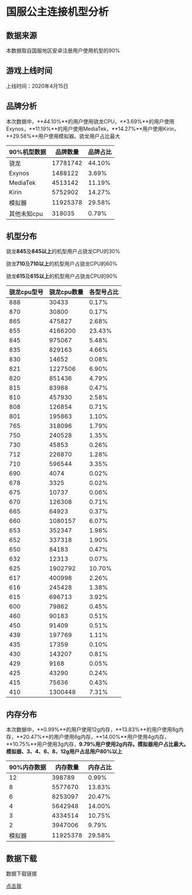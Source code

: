 # 国服公主连接机型分析

## 数据来源

本数据取自国服地区安卓注册用户使用机型的90%

## 游戏上线时间

上线时间：2020年4月15日

## 品牌分析

本次数据中，**44.10%**的用户使用骁龙CPU，**3.69%**的用户使用Exynos，**11.19%**的用户使用MediaTek，**14.27%**用户使用Kirin，**29.58%**用户使用模拟器。骁龙用户占比最大

| 90%机型数据 | 品牌数量 | 品牌占比 |
|-------------|----------|----------|
| 骁龙        | 17781742 | 44.10%   |
| Exynos      | 1488122  | 3.69%    |
| MediaTek    | 4513142  | 11.19%   |
| Kirin       | 5752902  | 14.27%   |
| 模拟器      | 11925378 | 29.58%   |
| 其他未知cpu | 318035   | 0.79%    |

## 机型分布

骁龙**845**及**845以上**的机型用户占骁龙CPU的30%

骁龙**710**及**710以上**的机型用户占骁龙CPU的60%

骁龙**615**及**615以上**的机型用户占骁龙CPU的90%

| 骁龙cpu型号 | 骁龙cpu数量 | 各型号占比 |
|-------------|-------------|------------|
| 888         | 30433       | 0.17%      |
| 870         | 30800       | 0.17%      |
| 865         | 475827      | 2.68%      |
| 855         | 4166200     | 23.43%     |
| 845         | 975067      | 5.48%      |
| 835         | 829163      | 4.66%      |
| 830         | 14652       | 0.08%      |
| 821         | 1227506     | 6.90%      |
| 820         | 851436      | 4.79%      |
| 815         | 83988       | 0.47%      |
| 810         | 457930      | 2.58%      |
| 808         | 126854      | 0.71%      |
| 801         | 195863      | 1.10%      |
| 765         | 318096      | 1.79%      |
| 750         | 240528      | 1.35%      |
| 730         | 45853       | 0.26%      |
| 712         | 226870      | 1.28%      |
| 710         | 596544      | 3.35%      |
| 690         | 4074        | 0.02%      |
| 678         | 3325        | 0.02%      |
| 675         | 10737       | 0.06%      |
| 670         | 126308      | 0.71%      |
| 665         | 64923       | 0.37%      |
| 660         | 1080157     | 6.07%      |
| 653         | 352347      | 1.98%      |
| 652         | 337318      | 1.90%      |
| 650         | 84183       | 0.47%      |
| 632         | 12313       | 0.07%      |
| 625         | 1902792     | 10.70%     |
| 617         | 400998      | 2.26%      |
| 616         | 245428      | 1.38%      |
| 615         | 696713      | 3.92%      |
| 600         | 79862       | 0.45%      |
| 460         | 90183       | 0.51%      |
| 450         | 91409       | 0.51%      |
| 439         | 197769      | 1.11%      |
| 435         | 17359       | 0.10%      |
| 430         | 143207      | 0.81%      |
| 429         | 9168        | 0.05%      |
| 425         | 43290       | 0.24%      |
| 415         | 75636       | 0.43%      |
| 410         | 1300448     | 7.31%      |

## 内存分布

本次数据中，**0.99%**的用户使用12g内存，**13.83%**的用户使用8g内存，**20.47%**的用户使用6g内存，**14.00%**用户使用4g内存，**10.75%**用户使用3g内存，**9.79%**用户使用2g内存。**模拟器用户占比最大**。模拟器、3、4、6、8、12g用户占总用户**80%以上**

| 90%内存数据 | 内存数量 | 内存占比 |
|-------------|----------|----------|
| 12          | 398789   | 0.99%    |
| 8           | 5577670  | 13.83%   |
| 6           | 8253097  | 20.47%   |
| 4           | 5642948  | 14.00%   |
| 3           | 4334514  | 10.75%   |
| 2           | 3947006  | 9.79%    |
| 模拟器      | 11925378 | 29.58%   |

## 数据下载

数据下载链接

[点击我](https://qaq.com/static/G1/%E5%9C%B0%E5%8C%BA%E6%9C%BA%E5%9E%8B%E6%95%B0%E6%8D%AE/%E5%9B%BD%E6%9C%8D%E5%85%AC%E4%B8%BB%E8%BF%9E%E6%8E%A5%E5%AE%89%E5%8D%93%E6%9C%BA%E5%9E%8B.xlsx?download=true)

